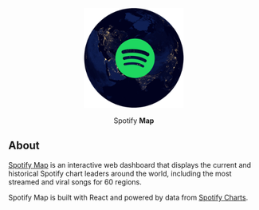 

<p align="center"><img src="https://github.com/matthewjhoward/spotifymap.com/blob/master/src/images/logo.png" width="200" height="200" /></p>
<p align="center"><large>Spotify <strong>Map</strong></large></p>


## About
[Spotify Map](https://spotifymap.com) is an interactive web dashboard that displays the current and historical Spotify chart leaders around the world,
including the most streamed and viral songs for 60 regions. 

Spotify Map is built with React and powered by data from [Spotify Charts](https://www.spotifycharts.com).
